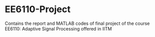 # EE6110-Project
Contains the report and MATLAB codes of final project of the course EE6110: Adaptive Signal Processing offered in IITM
